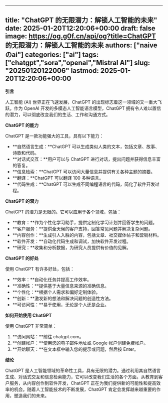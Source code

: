 
---
title: "ChatGPT 的无限潜力：解锁人工智能的未来"
date: 2025-01-20T12:20:06+00:00
draft: false
image: https://og.g0f.cn/api/og?title=ChatGPT 的无限潜力：解锁人工智能的未来
authors: ["naiveのai"]
categories: ["ai"]
tags: ["chatgpt","sora","openai","Mistral AI"]
slug: "20250120122006"
lastmod: 2025-01-20T12:20:06+00:00
---
**引言**

人工智能 (AI) 世界正在飞速发展，ChatGPT 的出现标志着这一领域的又一重大飞跃。作为 OpenAI 开发的多模态人工智能语言模型，ChatGPT 拥有令人难以置信的潜力，可以彻底改变我们的生活、工作和沟通方式。

**ChatGPT 的能力**

ChatGPT 是一款功能强大的工具，具有以下能力：

- **自然语言生成：**ChatGPT 可以生成类似人类的文本，包括文章、故事、诗歌和代码。
- **对话式交互：**用户可以与 ChatGPT 进行对话，提出问题并获得信息丰富的答复。
- **信息检索：**ChatGPT 可以访问大量信息并提供有关各种主题的摘要。
- **翻译：**ChatGPT 可以翻译 100 多种语言。
- **代码生成：**ChatGPT 可以生成不同编程语言的代码，简化了软件开发过程。

**ChatGPT 的潜力**

ChatGPT 的潜力是无限的。它可以应用于各个领域，包括：

- **教育：**作为个性化学习助手，提供定制化学习计划并回答学生的问题。
- **客户服务：**提供全天候的客户支持，回答常见问题并解决复杂问题。
- **内容创作：**生成引人入胜的内容，包括文章、社交媒体帖子和营销材料。
- **软件开发：**自动化代码生成和调试，加快软件开发过程。
- **研究：**收集和分析数据，为研究人员提供有价值的见解。

**ChatGPT 的好处**

使用 ChatGPT 有许多好处，包括：

- **效率：**自动化任务并提高工作效率。
- **准确性：**提供基于大量信息来源的准确信息。
- **个性化：**根据个人需求和偏好定制体验。
- **创新：**激发新的想法和解决问题的创造性方法。
- **可访问性：**易于使用，无论是个人还是企业。

**如何开始使用 ChatGPT**

使用 ChatGPT 非常简单：

1. **访问网站：**前往 chatgpt.com。
2. **创建帐户：**使用您的电子邮件地址或 Google 帐户创建免费帐户。
3. **开始聊天：**在文本框中输入您的提示或问题，然后按 Enter。

**结论**

ChatGPT 是人工智能领域的革命性工具，具有无限的潜力。通过利用其自然语言生成、对话式交互和信息检索能力，它可以改变我们生活的各个方面。从教育到客户服务，从内容创作到软件开发，ChatGPT 正在为我们提供新的可能性和提高效率的机会。随着人工智能技术的不断发展，ChatGPT 肯定会发挥越来越重要的作用，塑造我们的未来。